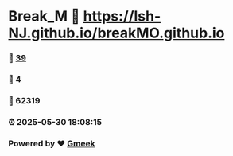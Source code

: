 # Break_M :link: https://lsh-NJ.github.io/breakMO.github.io 
### :page_facing_up: [39](https://lsh-NJ.github.io/breakMO.github.io/tag.html) 
### :speech_balloon: 4 
### :hibiscus: 62319 
### :alarm_clock: 2025-05-30 18:08:15 
### Powered by :heart: [Gmeek](https://github.com/Meekdai/Gmeek)

